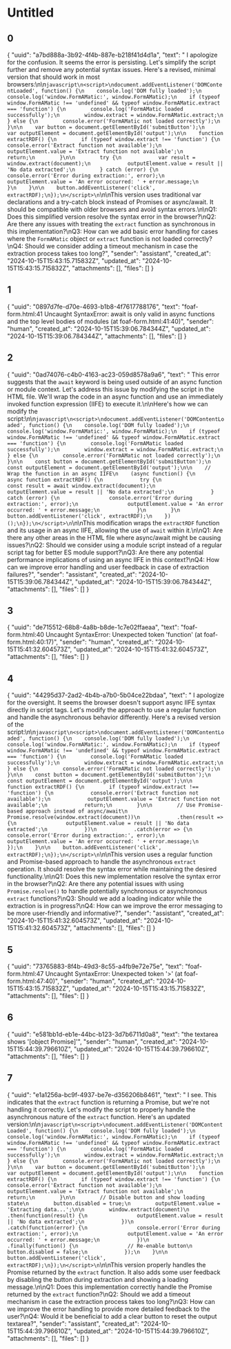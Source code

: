 # Untitled

## 0

{
  "uuid": "a7bd888a-3b92-4f4b-887e-b218f41d4d1a",
  "text": " I apologize for the confusion. It seems the error is persisting. Let's simplify the script further and remove any potential syntax issues. Here's a revised, minimal version that should work in most browsers:\n\n```javascript\n<script>\ndocument.addEventListener('DOMContentLoaded', function() {\n    console.log('DOM fully loaded');\n    console.log('window.FormAMatic:', window.FormAMatic);\n    if (typeof window.FormAMatic !== 'undefined' && typeof window.FormAMatic.extract === 'function') {\n        console.log('FormAMatic loaded successfully');\n        window.extract = window.FormAMatic.extract;\n    } else {\n        console.error('FormAMatic not loaded correctly');\n    }\n\n    var button = document.getElementById('submitButton');\n    var outputElement = document.getElementById('output');\n\n    function extractRDF() {\n        if (typeof window.extract !== 'function') {\n            console.error('Extract function not available');\n            outputElement.value = 'Extract function not available';\n            return;\n        }\n\n        try {\n            var result = window.extract(document);\n            outputElement.value = result || 'No data extracted';\n        } catch (error) {\n            console.error('Error during extraction:', error);\n            outputElement.value = 'An error occurred: ' + error.message;\n        }\n    }\n\n    button.addEventListener('click', extractRDF);\n});\n</script>\n```\n\nThis version uses traditional var declarations and a try-catch block instead of Promises or async/await. It should be compatible with older browsers and avoid syntax errors.\n\nQ1: Does this simplified version resolve the syntax error in the browser?\nQ2: Are there any issues with treating the `extract` function as synchronous in this implementation?\nQ3: How can we add basic error handling for cases where the `FormAMatic` object or `extract` function is not loaded correctly?\nQ4: Should we consider adding a timeout mechanism in case the extraction process takes too long?",
  "sender": "assistant",
  "created_at": "2024-10-15T15:43:15.715832Z",
  "updated_at": "2024-10-15T15:43:15.715832Z",
  "attachments": [],
  "files": []
}

## 1

{
  "uuid": "0897d7fe-d70e-4693-b1b8-4f7617788176",
  "text": "foaf-form.html:41 Uncaught SyntaxError: await is only valid in async functions and the top level bodies of modules (at foaf-form.html:41:40)",
  "sender": "human",
  "created_at": "2024-10-15T15:39:06.784344Z",
  "updated_at": "2024-10-15T15:39:06.784344Z",
  "attachments": [],
  "files": []
}

## 2

{
  "uuid": "0ad74076-c4b0-4163-ac23-059d8578a9a6",
  "text": " This error suggests that the `await` keyword is being used outside of an async function or module context. Let's address this issue by modifying the script in the HTML file. We'll wrap the code in an async function and use an immediately invoked function expression (IIFE) to execute it.\n\nHere's how we can modify the script:\n\n```javascript\n<script>\ndocument.addEventListener('DOMContentLoaded', function() {\n    console.log('DOM fully loaded');\n    console.log('window.FormAMatic:', window.FormAMatic);\n    if (typeof window.FormAMatic !== 'undefined' && typeof window.FormAMatic.extract === 'function') {\n        console.log('FormAMatic loaded successfully');\n        window.extract = window.FormAMatic.extract;\n    } else {\n        console.error('FormAMatic not loaded correctly');\n    }\n\n    const button = document.getElementById('submitButton');\n    const outputElement = document.getElementById('output');\n\n    // Wrap the function in an async IIFE\n    (async function() {\n        async function extractRDF() {\n            try {\n                const result = await window.extract(document);\n                outputElement.value = result || 'No data extracted';\n            } catch (error) {\n                console.error('Error during extraction:', error);\n                outputElement.value = 'An error occurred: ' + error.message;\n            }\n        }\n        button.addEventListener('click', extractRDF);\n    })();\n});\n</script>\n```\n\nThis modification wraps the `extractRDF` function and its usage in an async IIFE, allowing the use of `await` within it.\n\nQ1: Are there any other areas in the HTML file where async/await might be causing issues?\nQ2: Should we consider using a module script instead of a regular script tag for better ES module support?\nQ3: Are there any potential performance implications of using an async IIFE in this context?\nQ4: How can we improve error handling and user feedback in case of extraction failures?",
  "sender": "assistant",
  "created_at": "2024-10-15T15:39:06.784344Z",
  "updated_at": "2024-10-15T15:39:06.784344Z",
  "attachments": [],
  "files": []
}

## 3

{
  "uuid": "de715512-68b8-4a8b-b8de-1c7e02ffaeaa",
  "text": "foaf-form.html:40 Uncaught SyntaxError: Unexpected token 'function' (at foaf-form.html:40:17)",
  "sender": "human",
  "created_at": "2024-10-15T15:41:32.604573Z",
  "updated_at": "2024-10-15T15:41:32.604573Z",
  "attachments": [],
  "files": []
}

## 4

{
  "uuid": "44295d37-2ad2-4b4b-a7b0-5b04ce22bdaa",
  "text": " I apologize for the oversight. It seems the browser doesn't support async IIFE syntax directly in script tags. Let's modify the approach to use a regular function and handle the asynchronous behavior differently. Here's a revised version of the script:\n\n```javascript\n<script>\ndocument.addEventListener('DOMContentLoaded', function() {\n    console.log('DOM fully loaded');\n    console.log('window.FormAMatic:', window.FormAMatic);\n    if (typeof window.FormAMatic !== 'undefined' && typeof window.FormAMatic.extract === 'function') {\n        console.log('FormAMatic loaded successfully');\n        window.extract = window.FormAMatic.extract;\n    } else {\n        console.error('FormAMatic not loaded correctly');\n    }\n\n    const button = document.getElementById('submitButton');\n    const outputElement = document.getElementById('output');\n\n    function extractRDF() {\n        if (typeof window.extract !== 'function') {\n            console.error('Extract function not available');\n            outputElement.value = 'Extract function not available';\n            return;\n        }\n\n        // Use Promise-based approach instead of async/await\n        Promise.resolve(window.extract(document))\n            .then(result => {\n                outputElement.value = result || 'No data extracted';\n            })\n            .catch(error => {\n                console.error('Error during extraction:', error);\n                outputElement.value = 'An error occurred: ' + error.message;\n            });\n    }\n\n    button.addEventListener('click', extractRDF);\n});\n</script>\n```\n\nThis version uses a regular function and Promise-based approach to handle the asynchronous `extract` operation. It should resolve the syntax error while maintaining the desired functionality.\n\nQ1: Does this new implementation resolve the syntax error in the browser?\nQ2: Are there any potential issues with using `Promise.resolve()` to handle potentially synchronous or asynchronous `extract` functions?\nQ3: Should we add a loading indicator while the extraction is in progress?\nQ4: How can we improve the error messaging to be more user-friendly and informative?",
  "sender": "assistant",
  "created_at": "2024-10-15T15:41:32.604573Z",
  "updated_at": "2024-10-15T15:41:32.604573Z",
  "attachments": [],
  "files": []
}

## 5

{
  "uuid": "73765883-8f4b-49d3-8c55-a4fb9e72e75e",
  "text": "foaf-form.html:47 Uncaught SyntaxError: Unexpected token '>' (at foaf-form.html:47:40)",
  "sender": "human",
  "created_at": "2024-10-15T15:43:15.715832Z",
  "updated_at": "2024-10-15T15:43:15.715832Z",
  "attachments": [],
  "files": []
}

## 6

{
  "uuid": "e581bb1d-eb1e-44bc-b123-3d7b6711d0a8",
  "text": "the textarea shows '[object Promise]'",
  "sender": "human",
  "created_at": "2024-10-15T15:44:39.796610Z",
  "updated_at": "2024-10-15T15:44:39.796610Z",
  "attachments": [],
  "files": []
}

## 7

{
  "uuid": "e1a1256a-bc9f-4937-be7e-d356206b8461",
  "text": " I see. This indicates that the `extract` function is returning a Promise, but we're not handling it correctly. Let's modify the script to properly handle the asynchronous nature of the `extract` function. Here's an updated version:\n\n```javascript\n<script>\ndocument.addEventListener('DOMContentLoaded', function() {\n    console.log('DOM fully loaded');\n    console.log('window.FormAMatic:', window.FormAMatic);\n    if (typeof window.FormAMatic !== 'undefined' && typeof window.FormAMatic.extract === 'function') {\n        console.log('FormAMatic loaded successfully');\n        window.extract = window.FormAMatic.extract;\n    } else {\n        console.error('FormAMatic not loaded correctly');\n    }\n\n    var button = document.getElementById('submitButton');\n    var outputElement = document.getElementById('output');\n\n    function extractRDF() {\n        if (typeof window.extract !== 'function') {\n            console.error('Extract function not available');\n            outputElement.value = 'Extract function not available';\n            return;\n        }\n\n        // Disable button and show loading state\n        button.disabled = true;\n        outputElement.value = 'Extracting data...';\n\n        window.extract(document)\n            .then(function(result) {\n                outputElement.value = result || 'No data extracted';\n            })\n            .catch(function(error) {\n                console.error('Error during extraction:', error);\n                outputElement.value = 'An error occurred: ' + error.message;\n            })\n            .finally(function() {\n                // Re-enable button\n                button.disabled = false;\n            });\n    }\n\n    button.addEventListener('click', extractRDF);\n});\n</script>\n```\n\nThis version properly handles the Promise returned by the `extract` function. It also adds some user feedback by disabling the button during extraction and showing a loading message.\n\nQ1: Does this implementation correctly handle the Promise returned by the `extract` function?\nQ2: Should we add a timeout mechanism in case the extraction process takes too long?\nQ3: How can we improve the error handling to provide more detailed feedback to the user?\nQ4: Would it be beneficial to add a clear button to reset the output textarea?",
  "sender": "assistant",
  "created_at": "2024-10-15T15:44:39.796610Z",
  "updated_at": "2024-10-15T15:44:39.796610Z",
  "attachments": [],
  "files": []
}
